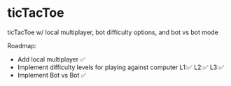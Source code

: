 # ticTacToe
ticTacToe w/ local multiplayer, bot difficulty options, and bot vs bot mode

Roadmap:
  - Add local multiplayer ✅
  - Implement difficulty levels for playing against computer L1:✅ L2:✅ L3:✅
  - Implement Bot vs Bot ✅
